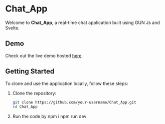 # Chat_App

Welcome to **Chat_App**, a real-time chat application built using GUN Js and Svelte.

## Demo

Check out the live demo hosted [here](https://chat-app-gun-zeta.vercel.app/).

## Getting Started

To clone and use the application locally, follow these steps:

1. Clone the repository:
   ```bash
   git clone https://github.com/your-username/Chat_App.git
   cd Chat_App
2. Run the code by
   npm i
   npm run dev
